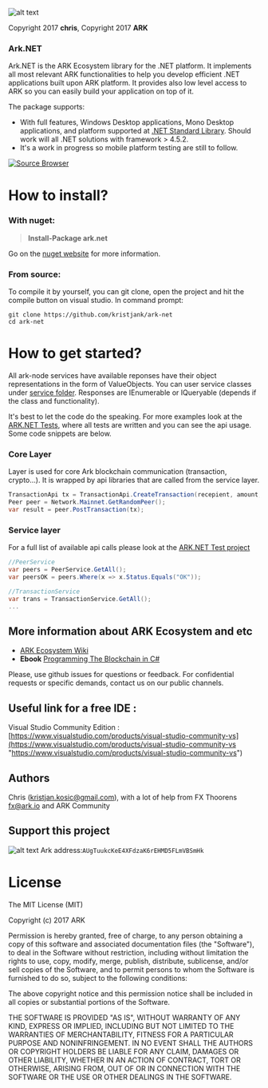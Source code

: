 
![alt text](https://github.com/kristjank/ark-net/blob/master/ark-net/res/arknet-new.png)

Copyright 2017 **chris**, Copyright 2017 **ARK**

### Ark.NET
Ark.NET is the ARK Ecosystem library for the .NET platform. It implements all most relevant ARK functionalities to help you  develop efficient .NET applications built upon ARK platform. It provides also low level access to ARK so you can easily build your application on top of it. 

The package supports:
* With full features, Windows Desktop applications, Mono Desktop applications, and platform supported at [.NET Standard Library](https://docs.microsoft.com/en-us/dotnet/articles/standard/library). Should work will all .NET solutions with framework > 4.5.2.
* It's a work in progress so mobile platform testing are still to follow. 

[![Source Browser](https://img.shields.io/badge/Browse-Source-green.svg)](http://sourcebrowser.io/Browse/kristjank/ark-net)

# How to install?

### With nuget:
>**Install-Package ark.net** 

Go on the [nuget website](https://www.nuget.org/packages/ark.net/) for more information.

### From source:
To compile it by yourself, you can git clone, open the project and hit the compile button on visual studio.
In command prompt:
```
git clone https://github.com/kristjank/ark-net
cd ark-net
```
# How to get started? 

All ark-node services have available reponses have their object representations in the form of ValueObjects. You can user service classes under [service folder](https://github.com/kristjank/ark-net/tree/master/ark-net/service). Responses are IEnumerable or IQueryable (depends if the class and functionality).

It's best to let the code do the speaking. For more examples look at the [ARK.NET Tests](https://github.com/kristjank/ark-net/blob/master/ark-netTests/io/ark/core/ModelTests.cs#L22), where all tests are written and you can see the api usage. Some code snippets are below.

### Core Layer 
Layer is used for core Ark blockchain communication (transaction, crypto...). It is wrapped by api libraries that are called from the service layer.
```c#
TransactionApi tx = TransactionApi.CreateTransaction(recepient, amount, description, passphrase);
Peer peer = Network.Mainnet.GetRandomPeer();
var result = peer.PostTransaction(tx);          
```
### Service layer 
For a full list of available api calls please look at the  [ARK.NET Test project](https://github.com/kristjank/ark-net/blob/master/ark-netTests/)
```c#
//PeerService
var peers = PeerService.GetAll();
var peersOK = peers.Where(x => x.Status.Equals("OK"));

//TransactionService
var trans = TransactionService.GetAll();
...
```

## More information about ARK Ecosystem and etc
* [ARK Ecosystem Wiki](https://github.com/kristjank/wiki)
* **Ebook** [Programming The Blockchain in C#](https://www.gitbook.com/book/programmingblockchain/programmingblockchain/details)

Please, use github issues for questions or feedback. For confidential requests or specific demands, contact us on our public channels.


## Useful link for a free IDE :
Visual Studio Community Edition : [https://www.visualstudio.com/products/visual-studio-community-vs](https://www.visualstudio.com/products/visual-studio-community-vs "https://www.visualstudio.com/products/visual-studio-community-vs")

## Authors
Chris (kristjan.kosic@gmail.com), with a lot of help from FX Thoorens fx@ark.io and ARK Community

## Support this project
![alt text](https://github.com/Moustikitos/arky/raw/master/ark-logo.png)
Ark address:``AUgTuukcKeE4XFdzaK6rEHMD5FLmVBSmHk``


# License
The MIT License (MIT)

Copyright (c) 2017 ARK

Permission is hereby granted, free of charge, to any person obtaining a copy of this software and associated documentation files (the "Software"), to deal in the Software without restriction, including without limitation the rights to use, copy, modify, merge, publish, distribute, sublicense, and/or sell copies of the Software, and to permit persons to whom the Software is furnished to do so, subject to the following conditions:

The above copyright notice and this permission notice shall be included in all copies or substantial portions of the Software.

THE SOFTWARE IS PROVIDED "AS IS", WITHOUT WARRANTY OF ANY KIND, EXPRESS OR IMPLIED, INCLUDING BUT NOT LIMITED TO THE WARRANTIES OF MERCHANTABILITY, FITNESS FOR A PARTICULAR PURPOSE AND NONINFRINGEMENT. IN NO EVENT SHALL THE AUTHORS OR COPYRIGHT HOLDERS BE LIABLE FOR ANY CLAIM, DAMAGES OR OTHER LIABILITY, WHETHER IN AN ACTION OF CONTRACT, TORT OR OTHERWISE, ARISING FROM, OUT OF OR IN CONNECTION WITH THE SOFTWARE OR THE USE OR OTHER DEALINGS IN THE SOFTWARE.







